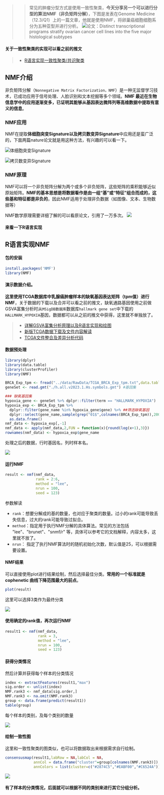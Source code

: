 >>常见的肿瘤分型方式是使用一致性聚类，**今天分享另一个可以进行分型的算法NMF（非负矩阵分解）**，下图是发表在Genome Medicine（12.3/Q1）上的一篇文章，他就是使用NMF，将卵巢癌细胞细胞系分为五种亚型并进行分析。
![](https://files.mdnice.com/user/23696/478373e4-2f5e-414e-a297-d52272613c8b.png)论文：Distinct transcriptional programs stratify ovarian cancer cell lines into the five major histological subtypes

#### 关于一致性聚类的实现可以看之前的推文
>- [R语言实现一致性聚类/共识聚类](https://mp.weixin.qq.com/s?__biz=Mzg2NjYzNjQ4Ng==&mid=2247486197&idx=1&sn=3630a952d27203c81de8f6b847cba902&chksm=ce468d5cf931044a0c9b32117e977ef85602404f5c1c3ec064b665dc3d988d9a62d3ada1a1fe&token=130307094&lang=zh_CN#rd)


## NMF介绍
非负矩阵分解（`Nonnegative Matrix Factorization，NMF`）是一种无监督学习技术，已成功应用于信号处理、人脸识别和文本挖掘等多个领域。**NMF 最近在生物信息学中的应用逐渐变多，已证明其能够从基因表达微阵列等高维数据中提取有意义的信息**。

### NMF应用
NMF在提取**体细胞突变Signature以及拷贝数变异Signature**中应用还是蛮广泛的，下面两篇nature论文就是用这种方法，有兴趣的可以看一下。

![体细胞突变Signature](https://files.mdnice.com/user/23696/4ee282c8-ab82-4291-ab05-55d8599dd966.png)

![拷贝数变异Signature](https://files.mdnice.com/user/23696/db852407-45c4-41a8-9775-a15760baa37d.png)

### NMF原理
NMF可以将一个非负矩阵分解为两个或多个非负矩阵，这些矩阵的乘积能够近似原始矩阵。**NMF的基本思想是将数据看作是由一组“基”或“特征”组合而成的，这些基和特征都是非负的**，因此NMF适用于处理非负数据（如图像、文本、生物数据等）

NMF数学原理需要详细了解的可以看原论文，引用了一万多次。
![](https://files.mdnice.com/user/23696/5a2e17e1-c892-4428-a4a6-ff828c2488d5.png)

#### 来看一下R语言实现

## R语言实现NMF
#### 包的安装
```r
install.packages('NMF')
library(NMF)
```
#### 演示数据介绍。
**这里使用TCGA数据库中乳腺癌肿瘤样本的缺氧基因表达矩阵（tpm值）进行NMF**，关于数据的下载以及合并可以看之前的推文，缺氧通路基因使用之前做GSVA富集分析时从`MSigDB数据库`数据库`hallmark gene set`中下载的`HALLMARK_HYPOXIA`基因，数据都可以从之前的推文中获得，这里就不单独放了。
> - [详解GSVA富集分析原理以及R语言实现和绘图](https://mp.weixin.qq.com/s?__biz=Mzg2NjYzNjQ4Ng==&mid=2247486073&idx=1&sn=9ce19b4e541b654b78ba15cb6ab2ab1e&chksm=ce468dd0f93104c61f1ad38f7203ab7642b4f222b756167337b4bd21cece420725cacfc28f73&token=130307094&lang=zh_CN#rd)
> - [新版TCGA数据下载及文件内容解读](https://mp.weixin.qq.com/s?__biz=Mzg2NjYzNjQ4Ng==&mid=2247485635&idx=1&sn=eba31c5e1e6ca74cd814892c74987bae&chksm=ce468f6af931067c7457e67c49989e9110722842f913a7cca8db60fb838cf37bd92b636e8438&token=130307094&lang=zh_CN#rd)
> - [TCGA文件整合及差异分析代码](https://mp.weixin.qq.com/s?__biz=Mzg2NjYzNjQ4Ng==&mid=2247485635&idx=3&sn=d09dce29ed4454e54500eb604c674a6e&chksm=ce468f6af931067c9f6c7bdd6a547ef48c1fb7ef01dae1f59e567c756f092e7d128c26dac469&token=130307094&lang=zh_CN#rd)

#### 数据预处理
```r
library(dplyr)
library(data.table)
library(clusterProfiler)
library(NMF)

BRCA_Exp_tpm <- fread("../data/RawData/TCGA_BRCA_Exp_tpm.txt",data.table = F) #表达谱
geneSet <- read.gmt("./h.all.v2023.1.Hs.symbols.gmt") #基因集

### 缺氧基因集
hypoxia_gene <- geneSet %>% dplyr::filter(term == "HALLMARK_HYPOXIA")
hypoxia_exp <- BRCA_Exp_tpm %>% 
  dplyr::filter(gene_name %in% hypoxia_gene$gene) %>% ##筛选缺氧基因
  dplyr::select(gene_name,sample(grep("01$",colnames(BRCA_Exp_tpm)),200,replace = F)) %>% ##筛选200肿瘤样本
  as.data.frame()
nmf_data <- hypoxia_exp[,-1]
nmf_data <- apply(nmf_data,2,FUN = function(x){round(log(x+1),3)})
rownames(nmf_data) <- hypoxia_exp$gene_name
```
处理之后的数据，行时基因名，列时样本名。

![](https://files.mdnice.com/user/23696/069765ce-2aa1-4722-99ec-6ba325dc06c8.png)

#### 运行NMF

```r
result <- nmf(nmf_data,
              rank = 2:6,
              method = "lee",
              nrun = 100,
              seed = 123)
```
参数解读
- `rank`：想要分解成的基的数量，也对应于聚类的数量。过小的rank可能导致丢失信息，过大的rank可能导致过拟合。
- `method`：指定用于执行NMF分解的具体算法。常见的方法包括 "lee"、"brunet"、"snmf/r" 等，具体可以参考它的文档解释，内容太多，这里就不放了。
- `nrun`： 指定了执行NMF算法时的随机初始化次数，默认值是25，可以根据需要设置。

#### NMF结果
可以直接使用plot进行结果绘制，然后选择最佳分类。**常用的一个标准就是cophenetic 曲线下降范围最大的前点**。
```r
plot(result)
```
这里可以选择3类作为最终分类

![](https://files.mdnice.com/user/23696/e4d521c9-ab04-4f6d-b720-aaa0de6df540.png)

#### 使用确定的rank值，再次运行NMF
```r
result1 <- nmf(nmf_data,
               rank = 3,
               method = "lee",
               nrun = 100,
               seed = 123)
```
#### 获得分类情况
然后计算并获得每个样本的分类情况
```r
index <- extractFeatures(result1,"max") 
sig.order <- unlist(index)
NMF.rank3 <- nmf_data[sig.order,]
NMF.rank3 <- na.omit(NMF.rank3)
group <- data.frame(predict(result1))
table(group)
```
每个样本的类别，及每个类别的数量

![](https://files.mdnice.com/user/23696/3b3ba42e-c17d-44aa-9ef7-87b030e63b10.png)

#### 绘制一致性图
这里和一致性聚类的图类似，也可以将数据取出来根据需求自行绘制。
```r
consensusmap(result1,labRow = NA,labCol = NA,
             annCol = data.frame("cluster"=group[colnames(NMF.rank3)]),
             annColors = list(cluster=c("#2874C5","#EABF00","#C6524A")))
```

![](https://files.mdnice.com/user/23696/b196048b-8e67-404f-8315-78dbded47498.png)

#### 有了样本的分类情况，后面就可以根据不同的类别来进行其它分组分析。

